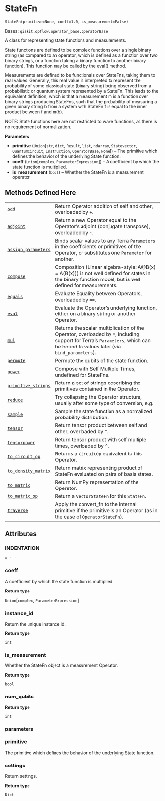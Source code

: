 # StateFn

`StateFn(primitive=None, coeff=1.0, is_measurement=False)`

Bases: `qiskit.opflow.operator_base.OperatorBase`

A class for representing state functions and measurements.

State functions are defined to be complex functions over a single binary string (as compared to an operator, which is defined as a function over two binary strings, or a function taking a binary function to another binary function). This function may be called by the eval() method.

Measurements are defined to be functionals over StateFns, taking them to real values. Generally, this real value is interpreted to represent the probability of some classical state (binary string) being observed from a probabilistic or quantum system represented by a StateFn. This leads to the equivalent definition, which is that a measurement m is a function over binary strings producing StateFns, such that the probability of measuring a given binary string b from a system with StateFn f is equal to the inner product between f and m(b).

NOTE: State functions here are not restricted to wave functions, as there is no requirement of normalization.

**Parameters**

*   **primitive** (`Union`\[`str`, `dict`, `Result`, `list`, `ndarray`, `Statevector`, `QuantumCircuit`, `Instruction`, `OperatorBase`, `None`]) – The primitive which defines the behavior of the underlying State function.
*   **coeff** (`Union`\[`complex`, `ParameterExpression`]) – A coefficient by which the state function is multiplied.
*   **is\_measurement** (`bool`) – Whether the StateFn is a measurement operator

## Methods Defined Here

|                                                                                                                                                                                |                                                                                                                                                                               |
| ------------------------------------------------------------------------------------------------------------------------------------------------------------------------------ | ----------------------------------------------------------------------------------------------------------------------------------------------------------------------------- |
| [`add`](qiskit.opflow.state_fns.StateFn.add#qiskit.opflow.state_fns.StateFn.add "qiskit.opflow.state_fns.StateFn.add")                                                         | Return Operator addition of self and other, overloaded by `+`.                                                                                                                |
| [`adjoint`](qiskit.opflow.state_fns.StateFn.adjoint#qiskit.opflow.state_fns.StateFn.adjoint "qiskit.opflow.state_fns.StateFn.adjoint")                                         | Return a new Operator equal to the Operator’s adjoint (conjugate transpose), overloaded by `~`.                                                                               |
| [`assign_parameters`](qiskit.opflow.state_fns.StateFn.assign_parameters#qiskit.opflow.state_fns.StateFn.assign_parameters "qiskit.opflow.state_fns.StateFn.assign_parameters") | Binds scalar values to any Terra `Parameters` in the coefficients or primitives of the Operator, or substitutes one `Parameter` for another.                                  |
| [`compose`](qiskit.opflow.state_fns.StateFn.compose#qiskit.opflow.state_fns.StateFn.compose "qiskit.opflow.state_fns.StateFn.compose")                                         | Composition (Linear algebra-style: A\@B(x) = A(B(x))) is not well defined for states in the binary function model, but is well defined for measurements.                      |
| [`equals`](qiskit.opflow.state_fns.StateFn.equals#qiskit.opflow.state_fns.StateFn.equals "qiskit.opflow.state_fns.StateFn.equals")                                             | Evaluate Equality between Operators, overloaded by `==`.                                                                                                                      |
| [`eval`](qiskit.opflow.state_fns.StateFn.eval#qiskit.opflow.state_fns.StateFn.eval "qiskit.opflow.state_fns.StateFn.eval")                                                     | Evaluate the Operator’s underlying function, either on a binary string or another Operator.                                                                                   |
| [`mul`](qiskit.opflow.state_fns.StateFn.mul#qiskit.opflow.state_fns.StateFn.mul "qiskit.opflow.state_fns.StateFn.mul")                                                         | Returns the scalar multiplication of the Operator, overloaded by `*`, including support for Terra’s `Parameters`, which can be bound to values later (via `bind_parameters`). |
| [`permute`](qiskit.opflow.state_fns.StateFn.permute#qiskit.opflow.state_fns.StateFn.permute "qiskit.opflow.state_fns.StateFn.permute")                                         | Permute the qubits of the state function.                                                                                                                                     |
| [`power`](qiskit.opflow.state_fns.StateFn.power#qiskit.opflow.state_fns.StateFn.power "qiskit.opflow.state_fns.StateFn.power")                                                 | Compose with Self Multiple Times, undefined for StateFns.                                                                                                                     |
| [`primitive_strings`](qiskit.opflow.state_fns.StateFn.primitive_strings#qiskit.opflow.state_fns.StateFn.primitive_strings "qiskit.opflow.state_fns.StateFn.primitive_strings") | Return a set of strings describing the primitives contained in the Operator.                                                                                                  |
| [`reduce`](qiskit.opflow.state_fns.StateFn.reduce#qiskit.opflow.state_fns.StateFn.reduce "qiskit.opflow.state_fns.StateFn.reduce")                                             | Try collapsing the Operator structure, usually after some type of conversion, e.g.                                                                                            |
| [`sample`](qiskit.opflow.state_fns.StateFn.sample#qiskit.opflow.state_fns.StateFn.sample "qiskit.opflow.state_fns.StateFn.sample")                                             | Sample the state function as a normalized probability distribution.                                                                                                           |
| [`tensor`](qiskit.opflow.state_fns.StateFn.tensor#qiskit.opflow.state_fns.StateFn.tensor "qiskit.opflow.state_fns.StateFn.tensor")                                             | Return tensor product between self and other, overloaded by `^`.                                                                                                              |
| [`tensorpower`](qiskit.opflow.state_fns.StateFn.tensorpower#qiskit.opflow.state_fns.StateFn.tensorpower "qiskit.opflow.state_fns.StateFn.tensorpower")                         | Return tensor product with self multiple times, overloaded by `^`.                                                                                                            |
| [`to_circuit_op`](qiskit.opflow.state_fns.StateFn.to_circuit_op#qiskit.opflow.state_fns.StateFn.to_circuit_op "qiskit.opflow.state_fns.StateFn.to_circuit_op")                 | Returns a `CircuitOp` equivalent to this Operator.                                                                                                                            |
| [`to_density_matrix`](qiskit.opflow.state_fns.StateFn.to_density_matrix#qiskit.opflow.state_fns.StateFn.to_density_matrix "qiskit.opflow.state_fns.StateFn.to_density_matrix") | Return matrix representing product of StateFn evaluated on pairs of basis states.                                                                                             |
| [`to_matrix`](qiskit.opflow.state_fns.StateFn.to_matrix#qiskit.opflow.state_fns.StateFn.to_matrix "qiskit.opflow.state_fns.StateFn.to_matrix")                                 | Return NumPy representation of the Operator.                                                                                                                                  |
| [`to_matrix_op`](qiskit.opflow.state_fns.StateFn.to_matrix_op#qiskit.opflow.state_fns.StateFn.to_matrix_op "qiskit.opflow.state_fns.StateFn.to_matrix_op")                     | Return a `VectorStateFn` for this `StateFn`.                                                                                                                                  |
| [`traverse`](qiskit.opflow.state_fns.StateFn.traverse#qiskit.opflow.state_fns.StateFn.traverse "qiskit.opflow.state_fns.StateFn.traverse")                                     | Apply the convert\_fn to the internal primitive if the primitive is an Operator (as in the case of `OperatorStateFn`).                                                        |

## Attributes

### INDENTATION

`= ' '`

### coeff

A coefficient by which the state function is multiplied.

**Return type**

`Union`\[`complex`, `ParameterExpression`]

### instance\_id

Return the unique instance id.

**Return type**

`int`

### is\_measurement

Whether the StateFn object is a measurement Operator.

**Return type**

`bool`

### num\_qubits

**Return type**

`int`

### parameters

### primitive

The primitive which defines the behavior of the underlying State function.

### settings

Return settings.

**Return type**

`Dict`
